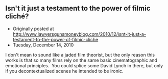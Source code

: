 ## Isn't it just a testament to the power of filmic cliché?

 * Originally posted at http://www.lawyersgunsmoneyblog.com/2010/12/isnt-it-just-a-testament-to-the-power-of-filmic-cliche
 * Tuesday, December 14, 2010

I don't mean to sound like a jaded film theorist, but the only reason this works is that so many films rely on the same basic cinematographic and emotional principles.  You could splice some David Lynch in there, but only if you decontextualized scenes he intended to be ironic.